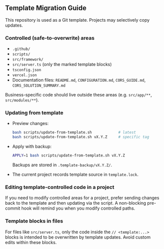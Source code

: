 ## Template Migration Guide

This repository is used as a Git template. Projects may selectively copy updates.

### Controlled (safe-to-overwrite) areas
- `.github/`
- `scripts/`
- `src/framework/`
- `src/server.ts` (only the marked template blocks)
- `tsconfig.json`
- `vercel.json`
- Documentation files: `README.md`, `CONFIGURATION.md`, `CORS_GUIDE.md`, `CORS_SOLUTION_SUMMARY.md`

Business-specific code should live outside these areas (e.g. `src/app/**`, `src/modules/**`).

### Updating from template
- Preview changes:
  ```bash
  bash scripts/update-from-template.sh            # latest
  bash scripts/update-from-template.sh vX.Y.Z     # specific tag
  ```
- Apply with backup:
  ```bash
  APPLY=1 bash scripts/update-from-template.sh vX.Y.Z
  ```
  Backups are stored in `.template-backup/vX.Y.Z/`.

- The current project records template source in `template.lock`.

### Editing template-controlled code in a project
If you need to modify controlled areas for a project, prefer sending changes back to the template and then updating via the script. A non-blocking pre-commit hook will remind you when you modify controlled paths.

### Template blocks in files
For files like `src/server.ts`, only the code inside the `// <template:...>` blocks is intended to be overwritten by template updates. Avoid custom edits within these blocks.